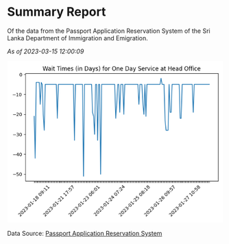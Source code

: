 # Summary Report

Of the data from the Passport Application Reservation System of the Sri Lanka Department of Immigration and Emigration.

*As of 2023-03-15 12:00:09*

![Wait Time Chart](summary.wait_time_chart.png)

Data Source: [Passport Application Reservation System](https://eservices.immigration.gov.lk:8443/appointment/pages/reservationApplication.xhtml)